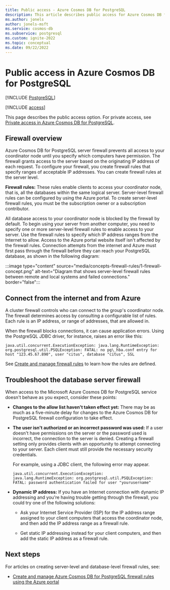 ```yaml
---
title: Public access - Azure Cosmos DB for PostgreSQL
description: This article describes public access for Azure Cosmos DB for PostgreSQL.
ms.author: jonels
author: jonels-msft
ms.service: cosmos-db
ms.subservice: postgresql
ms.custom: ignite-2022
ms.topic: conceptual
ms.date: 09/22/2022
---
```


# Public access in Azure Cosmos DB for PostgreSQL

[!INCLUDE [PostgreSQL](../includes/appliesto-postgresql.md)]

[!INCLUDE [access](includes/access.md)]

This page describes the public access option. For private access, see
[Private access in Azure Cosmos DB for PostgreSQL](concepts-private-access.md).

## Firewall overview

Azure Cosmos DB for PostgreSQL server firewall prevents all access to your coordinator node until you specify which computers have permission. The firewall grants access to the server based on the originating IP address of each request.
To configure your firewall, you create firewall rules that specify ranges of acceptable IP addresses. You can create firewall rules at the server level.

**Firewall rules:** These rules enable clients to access your coordinator node, that is, all the databases within the same logical server. Server-level firewall rules can be configured by using the Azure portal. To create server-level firewall rules, you must be the subscription owner or a subscription contributor.

All database access to your coordinator node is blocked by the firewall by default. To begin using your server from another computer, you need to specify one or more server-level firewall rules to enable access to your server. Use the firewall rules to specify which IP address ranges from the Internet to allow. Access to the Azure portal website itself isn't affected by the firewall rules.
Connection attempts from the internet and Azure must first pass through the firewall before they can reach your PostgreSQL database, as shown in the following diagram:

:::image type="content" source="media/concepts-firewall-rules/1-firewall-concept.png" alt-text="Diagram that shows server-level firewall rules between remote and local systems and failed connections." border="false":::

## Connect from the internet and from Azure

A cluster firewall controls who can connect to the group's coordinator node. The firewall determines access by consulting a configurable list of rules. Each rule is an IP address, or range of addresses, that are allowed in.

When the firewall blocks connections, it can cause application errors. Using the PostgreSQL JDBC driver, for instance, raises an error like this:

`java.util.concurrent.ExecutionException: java.lang.RuntimeException: org.postgresql.util.PSQLException: FATAL: no pg\_hba.conf entry for host "123.45.67.890", user "citus", database "citus", SSL`

See [Create and manage firewall rules](howto-manage-firewall-using-portal.md) to learn how the rules are defined.

## Troubleshoot the database server firewall
When access to the Microsoft Azure Cosmos DB for PostgreSQL service doesn't behave as you expect, consider these points:

* **Changes to the allow list haven't taken effect yet:** There may be as much as a five-minute delay for changes to the Azure Cosmos DB for PostgreSQL firewall configuration to take effect.

* **The user isn't authorized or an incorrect password was used:** If a user doesn't have permissions on the server or the password used is incorrect, the connection to the server is denied. Creating a firewall setting only provides clients with an opportunity to attempt connecting to your server. Each client must still provide the necessary security credentials.

  For example, using a JDBC client, the following error may appear.
  
  `java.util.concurrent.ExecutionException: java.lang.RuntimeException: org.postgresql.util.PSQLException: FATAL: password authentication failed for user "yourusername"`

* **Dynamic IP address:** If you have an Internet connection with dynamic IP addressing and you're having trouble getting through the firewall, you could try one of the following solutions:

  * Ask your Internet Service Provider (ISP) for the IP address range assigned to your client computers that access the coordinator node, and then add the IP address range as a firewall rule.

  * Get static IP addressing instead for your client computers, and then add the static IP address as a firewall rule.

## Next steps
For articles on creating server-level and database-level firewall rules, see:
* [Create and manage Azure Cosmos DB for PostgreSQL firewall rules using the Azure portal](howto-manage-firewall-using-portal.md)
